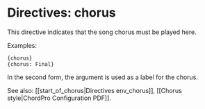 # Directives: chorus

This directive indicates that the song chorus must be played here. 

Examples:

    {chorus}
    {chorus: Final}

In the second form, the argument is used as a label for the chorus. 

See also: [[start_of_chorus|Directives env_chorus]],
	[[Chorus style|ChordPro Configuration PDF]].
